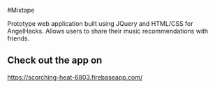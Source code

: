 #Mixtape

Prototype web application built using JQuery and HTML/CSS for AngelHacks.
Allows users to share their music recommendations with friends.

Check out the app on
--------------------
https://scorching-heat-6803.firebaseapp.com/
